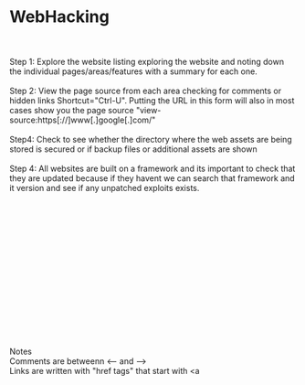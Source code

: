 # WebHacking
<br><br>
Step 1: Explore the website listing exploring the website and noting down the individual pages/areas/features with a summary for each one.
<br><br>
Step 2: View the page source from each area checking for comments or hidden links Shortcut="Ctrl-U". Putting the URL in this form will also in most cases show you the page source "view-source:https[://]www[.]google[.]com/"
<br><br>
Step4: Check to see whether the directory where the web assets are being stored is secured or if backup files or additional assets are shown 
<br><br>
Step 4: All websites are built on a framework and its important to check that they are updated because if they havent we can search that framework and it version and see if any unpatched exploits exists.





<br><br><br><br><br><br><br><br><br><br><br><br><br><br><br>
Notes<br>
Comments are betweenn <-- and --> <br>
Links are written with "href tags" that start with <a <br>
